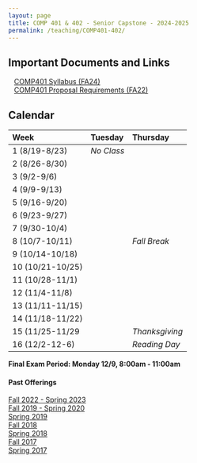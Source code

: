 ```yaml
---
layout: page
title: COMP 401 & 402 - Senior Capstone - 2024-2025
permalink: /teaching/COMP401-402/
---
```


## Important Documents and Links 

&nbsp;&nbsp;&nbsp;[COMP401 Syllabus (FA24)](/teaching/COMP401-402/fa24-sp25/comp401-syllabus.pdf) <br>
&nbsp;&nbsp;&nbsp;[COMP401 Proposal Requirements (FA22)](/teaching/COMP401-402/fa24-sp25/comp401-proposal.pdf)

## Calendar

| Week | Tuesday | Thursday |
| :-- | :-- | :-- | 
| 1 (8/19-8/23)| *No Class*   |     |
| 2 (8/26-8/30)|  |     |         
| 3 (9/2-9/6)|  |     |         
| 4 (9/9-9/13)|  |     |          
| 5 (9/16-9/20)|  |     |           
| 6 (9/23-9/27)|  |     |           
| 7 (9/30-10/4)|  |     |           
| 8 (10/7-10/11)|  |  *Fall Break*   |      
| 9 (10/14-10/18)|  |     |     
| 10 (10/21-10/25)|  |     |          
| 11 (10/28-11/1)|  |     |          
| 12 (11/4-11/8)|  |     |           
| 13 (11/11-11/15)|  |     |          
| 14 (11/18-11/22)|  |     |          
| 15 (11/25-11/29|  |      *Thanksgiving*   |
| 16 (12/2-12-6)|  |     *Reading Day*   | 

**Final Exam Period: Monday 12/9, 8:00am - 11:00am**


#### Past Offerings

[Fall 2022 - Spring 2023](/teaching/COMP401-402/fa22-sp23/)<br>
[Fall 2019 - Spring 2020](/teaching/COMP401-402/fa19-sp20/)<br>
[Spring 2019](/teaching/COMP401-402/sp19/)<br>
[Fall 2018](/teaching/COMP401-402/fa18/)<br>
[Spring 2018](/teaching/COMP401-402/sp18/)<br>
[Fall 2017](/teaching/COMP401-402/fa17/)<br>
[Spring 2017](/teaching/COMP401-402/sp17/)<br>

